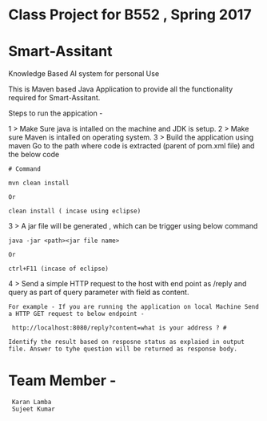 # Class Project for B552 , Spring 2017 
# Smart-Assitant
Knowledge Based AI system for personal Use


This is Maven based Java Application to provide all the functionality required for Smart-Assitant. 

Steps to run the appication - 

1 > Make Sure java is intalled on the machine and JDK is setup.
2 > Make sure Maven is intalled on operating system. 
3 > Build the application using maven 
    Go to the path where code is extracted (parent of pom.xml file) and the below code

	
	# Command
	
	mvn clean install
	
	Or
	
	clean install ( incase using eclipse)

3 > A jar file will be generated , which can be trigger using below command

	java -jar <path><jar file name>
	
	Or
	
	ctrl+F11 (incase of eclipse)

4 > Send a simple HTTP request to the host with end point as /reply and query as part of query parameter with field as content.

    For example - If you are running the application on local Machine Send a HTTP GET request to below endpoint - 

     http://localhost:8080/reply?content=what is your address ? #

    Identify the result based on resposne status as explaied in output file. Answer to tyhe question will be returned as response body. 


# Team Member -

	 Karan Lamba 
	 Sujeet Kumar 





